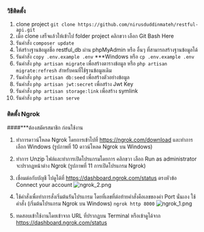 ### วิธีติดตั้ง
1. clone project
```git clone https://github.com/nirusduddinmateh/restful-api.git```
2. เมื่อ clone เสร็จแล้วให้เข้าไป folder project คลิกขวา เลือก Git Bash Here
3. รันคำสั่ง ```composer update```
4. ให้สร้างฐานข้อมูลชื่อ restful_db ผ่าน phpMyAdmin หรือ อื่นๆ ที่สามารถสร้างฐานข้อมูลได้
5. รันคำสั่ง ```copy .env.example .env``` ***Windows หรือ ```cp .env.example .env```
6. รันคำสั่ง ```php artisan migrate``` เพื่อสร้างตารางข้อมูล หรือ ```php artisan migrate:refresh``` สำหรับคนที่ใช้ฐานข้อมูลเดิม
7. รันคำสั่ง ```php artisan db:seed``` เพื่อสร้างตัวอย่างข้อมูล
8. รันคำสั่ง ```php artisan jwt:secret``` เพื่อสร้าง Jwt Key
9. รันคำสั่ง ```php artisan storage:link``` เพื่อสร้าง symlink
10. รันคำสั่ง ```php artisan serve```


### ติดตั้ง Ngrok
####***ต้องสมัครสมาชิก ก่อนใช้งาน
1. ทำการดาวน์โหลด Ngrok โดยการเข้าไปที่ https://ngrok.com/download และทำการเลือก Windows (รูปภาพที่ 10 ดาวน์โหลด Ngrok บน Windows)
2. ทำการ Unzip ไฟล์และทำการเปิดโปรแกรมโดยการ คลิกขวา เลือก Run as administrator จะปรากฏหน้าต่าง Ngrok (รูปภาพที่ 11 การเปิดโปรแกรม Ngrok)
3. เชื่อมต่อกับบัญชี ไปดูได้ที่ https://dashboard.ngrok.com/status ตรงหัวข้อ Connect your account
   ![ngrok_2.png](ngrok_2.png)
   
4. ใช้คำสั่งเพื่อทำการสั่งเริ่มต้นรันโปรแกรม โดยที่เลขที่ต่อท้ายคำสั่งคือเลขของค่า Port นั่นเอง 
   ใช้คำสั่ง (เริ่มต้นโปรแกรม Ngrok บน Windows)
   ```ngrok http 8000```
   ![ngrok_1.png](ngrok_1.png)

5. ทดสอบเข้าใช้งานโดยเข้าจาก URL ที่ปรากฏบน Terminal หรือเข้าดูได้จาก https://dashboard.ngrok.com/status
